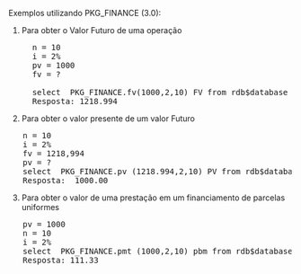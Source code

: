 

Exemplos utilizando PKG_FINANCE (3.0):

1) Para obter o Valor Futuro de uma operação
<pre>     n = 10
     i = 2%
     pv = 1000
     fv = ?
     
     select  PKG_FINANCE.fv(1000,2,10) FV from rdb$database    
     Resposta: 1218.994 </pre>     
     
2) Para obter o valor presente de um valor Futuro
<pre>
   n = 10
   i = 2%
   fv = 1218,994
   pv = ?
   select  PKG_FINANCE.pv (1218.994,2,10) PV from rdb$database
   Resposta:  1000.00</pre>
   
3) Para obter o valor de uma prestação em um financiamento de parcelas uniformes
<pre>
   pv = 1000
   n = 10
   i = 2%
   select  PKG_FINANCE.pmt (1000,2,10) pbm from rdb$database
   Resposta: 111.33</pre>


   
   
   
   
   
   
     
